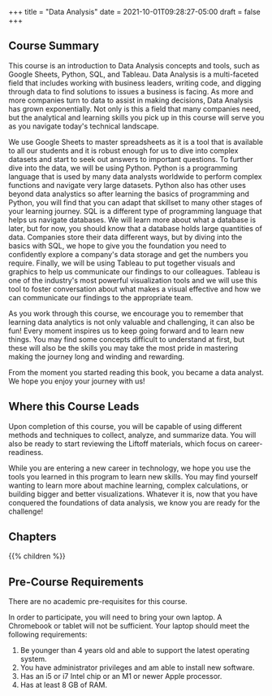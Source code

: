 +++
title = "Data Analysis"
date = 2021-10-01T09:28:27-05:00
draft = false
+++

## Course Summary

This course is an introduction to Data Analysis concepts and tools, such as Google Sheets, Python, SQL, and Tableau. Data Analysis is a multi-faceted field that includes working with business leaders, writing code, and digging through data to find solutions to issues a business is facing. As more and more companies turn to data to assist in making decisions, Data Analysis has grown exponentially. Not only is this a field that many companies need, but the analytical and learning skills you pick up in this course will serve you as you navigate today's technical landscape.

We use Google Sheets to master spreadsheets as it is a tool that is available to all our students and it is robust enough for us to dive into complex datasets and start to seek out answers to important questions. To further dive into the data, we will be using Python. Python is a programming language that is used by many data analysts worldwide to perform complex functions and navigate very large datasets. Python also has other uses beyond data analystics so after learning the basics of programming and Python, you will find that you can adapt that skillset to many other stages of your learning journey. SQL is a different type of programming language that helps us navigate databases. We will learn more about what a database is later, but for now, you should know that a database holds large quantities of data. Companies store their data different ways, but by diving into the basics with SQL, we hope to give you the foundation you need to confidently explore a company's data storage and get the numbers you require. Finally, we will be using Tableau to put together visuals and graphics to help us communicate our findings to our colleagues. Tableau is one of the industry's most powerful visualization tools and we will use this tool to foster conversation about what makes a visual effective and how we can communicate our findings to the appropriate team. 

As you work through this course, we encourage you to remember that learning data analytics is not only valuable and challenging, it can also be fun! Every moment inspires us to keep going forward and to learn new things. You may find some concepts difficult to understand at first, but these will also be the skills you may take the most pride in mastering making the journey long and winding and rewarding.

From the moment you started reading this book, you became a data analyst. We hope you enjoy your journey with us!

## Where this Course Leads

Upon completion of this course, you will be capable of using different methods and techniques to collect, analyze, and summarize data. You will also be ready to start reviewing the Liftoff materials, which focus on career-readiness.

While you are entering a new career in technology, we hope you use the tools you learned in this program to learn new skills. You may find yourself wanting to learn more about machine learning, complex calculations, or building bigger and better visualizations. Whatever it is, now that you have conquered the foundations of data analysis, we know you are ready for the challenge!

## Chapters

{{% children %}}

## Pre-Course Requirements

There are no academic pre-requisites for this course.

In order to participate, you will need to bring your own laptop. A Chromebook or tablet will not be sufficient. Your laptop should meet the following requirements:

1. Be younger than 4 years old and able to support the latest operating system.
1. You have administrator privileges and am able to install new software.
1. Has an i5 or i7 Intel chip or an M1 or newer Apple processor.
1. Has at least 8 GB of RAM.